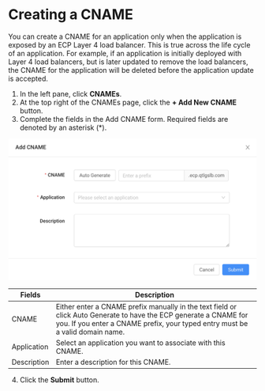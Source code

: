 # Creating a CNAME

You can create a CNAME for an application only when the application is exposed by an ECP Layer 4 load balancer. This is true across the life cycle of an application. For example, if an application is initially deployed with Layer 4 load balancers, but is later updated to remove the load balancers, the CNAME for the application will be deleted before the application update is accepted.

1. In the left pane, click **CNAMEs**.
2. At the top right of the CNAMEs page, click the **\+ Add New CNAME** button. 
3. Complete the fields in the Add CNAME form. Required fields are denoted by an asterisk (\*).

![null](</docs/resources/images/cnames/cnames-add-cname.png>)

| **Fields**                                                                                                                                                                                         | **Description**                                                                                                                                                                                    |
| -------------------------------------------------------------------------------------------------------------------------------------------------------------------------------------------------- | -------------------------------------------------------------------------------------------------------------------------------------------------------------------------------------------------- |
| CNAME                                                                                                                                                                                              | Either enter a CNAME prefix manually in the text field or click Auto Generate to have the ECP generate a CNAME for you. If you enter a CNAME prefix, your typed entry must be a valid domain name. |
| Application                                                                                                                                                                                        | Select an application you want to associate with this CNAME.                                                                                                                                       |
| Description                                                                                                                                                                                        | Enter a description for this CNAME.                                                                                                                                                                |

4. Click the **Submit** button.